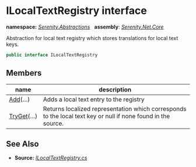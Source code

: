 # ILocalTextRegistry interface
**namespace:** *[Serenity.Abstractions](../README.md#serenity.abstractions-namespace)*   **assembly**: *[Serenity.Net.Core](../README.md)*

Abstraction for local text registry which stores translations for local text keys.

```csharp
public interface ILocalTextRegistry
```

## Members

| name | description |
| --- | --- |
| [Add](ILocalTextRegistry/Add.md)(…) | Adds a local text entry to the registry |
| [TryGet](ILocalTextRegistry/TryGet.md)(…) | Returns localized representation which corresponds to the local text key or null if none found in the source. |

## See Also

* **Source:** *[ILocalTextRegistry.cs](https://github.com/serenity-is/Serenity/blob/master/src/Serenity.Net.Core/Localization/ILocalTextRegistry.cs)*